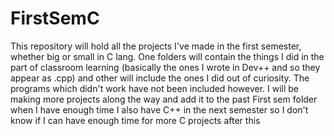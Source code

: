 # FirstSemC
This repository will hold all the projects I've made in the first semester, whether big or small in C lang.
One folders will contain the things I did in the part of classroom learning (basically the ones I wrote in Dev++ and so they appear as .cpp)
and other will include the ones I did out of curiosity. The programs which didn't work have not been included however.
I will be making more projects along the way and add it to the past First sem folder when I have enough time
I also have C++ in the next semester so I don't know if I can have enough time for more C projects after this
